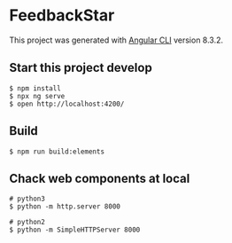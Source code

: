 # FeedbackStar

This project was generated with [Angular CLI](https://github.com/angular/angular-cli) version 8.3.2.

## Start this project develop
```
$ npm install
$ npx ng serve
$ open http://localhost:4200/
```

## Build 
```
$ npm run build:elements
```

## Chack web components at local 
```
# python3
$ python -m http.server 8000

# python2
$ python -m SimpleHTTPServer 8000
```